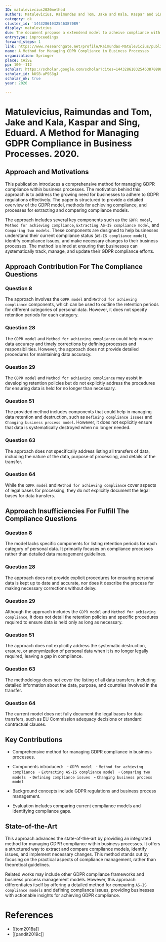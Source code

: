 ```yaml
---
ID: matulevivcius2020method
authors: Matulevicius, Raimundas and Tom, Jake and Kala, Kaspar and Sing, Eduard
category: ok
cluster_id: '14432861032546387089'
display: matulevicius
due: The document propose a extendend model to acheive compliance with GDPR
entrytype: inproceedings
forward_steps: 1
link: https://www.researchgate.net/profile/Raimundas-Matulevicius/publication/343930785_A_Method_for_Managing_GDPR_Compliance_in_Business_Processes/links/605b19a592851cd8ce623228/A-Method-for-Managing-GDPR-Compliance-in-Business-Processes.pdf
name: A Method for Managing GDPR Compliance in Business Processes
organization: Springer
place: CAiSE
pp: 100--112
scholar: https://scholar.google.com/scholar?cites=14432861032546387089&as_sdt=2005&sciodt=0,5&hl=en
scholar_id: kUSB-aPSS8gJ
scholar_ok: true
year: 2020

---
```

# Matulevicius, Raimundas and Tom, Jake and Kala, Kaspar and Sing, Eduard. A Method for Managing GDPR Compliance in Business Processes. 2020.

## Approach and Motivations

This publication introduces a comprehensive method for managing GDPR compliance within business processes. The motivation behind this approach is to address the growing need for businesses to adhere to GDPR regulations effectively. The paper is structured to provide a detailed overview of the GDPR model, methods for achieving compliance, and processes for extracting and comparing compliance models.

The approach includes several key components such as the `GDPR model`, `Method for achieving compliance`, `Extracting AS-IS compliance model`, and `Comparing two models`. These components are designed to help businesses understand their current compliance status (`AS-IS compliance model`), identify compliance issues, and make necessary changes to their business processes. The method is aimed at ensuring that businesses can systematically track, manage, and update their GDPR compliance efforts.

## Approach Contribution For The Compliance Questions

### Question 8

The approach involves the `GDPR model` and `Method for achieving compliance` components, which can be used to outline the retention periods for different categories of personal data. However, it does not specify retention periods for each category.

### Question 28

The `GDPR model` and `Method for achieving compliance` could help ensure data accuracy and timely corrections by defining processes and responsibilities. However, the approach does not provide detailed procedures for maintaining data accuracy.

### Question 29

The `GDPR model` and `Method for achieving compliance` may assist in developing retention policies but do not explicitly address the procedures for ensuring data is held for no longer than necessary.

### Question 51

The provided method includes components that could help in managing data retention and destruction, such as `Defining compliance issues` and `Changing business process model`. However, it does not explicitly ensure that data is systematically destroyed when no longer needed.

### Question 63

The approach does not specifically address listing all transfers of data, including the nature of the data, purpose of processing, and details of the transfer.

### Question 64

While the `GDPR model` and `Method for achieving compliance` cover aspects of legal bases for processing, they do not explicitly document the legal bases for data transfers.

## Approach Insufficiencies For Fulfill The Compliance Questions

### Question 8

The model lacks specific components for listing retention periods for each category of personal data. It primarily focuses on compliance processes rather than detailed data management guidelines.

### Question 28

The approach does not provide explicit procedures for ensuring personal data is kept up to date and accurate, nor does it describe the process for making necessary corrections without delay.

### Question 29

Although the approach includes the `GDPR model` and `Method for achieving compliance`, it does not detail the retention policies and specific procedures required to ensure data is held only as long as necessary.

### Question 51

The approach does not explicitly address the systematic destruction, erasure, or anonymization of personal data when it is no longer legally required, leaving a gap in compliance.

### Question 63

The methodology does not cover the listing of all data transfers, including detailed information about the data, purpose, and countries involved in the transfer.

### Question 64

The current model does not fully document the legal bases for data transfers, such as EU Commission adequacy decisions or standard contractual clauses.

## Key Contributions

- Comprehensive method for managing GDPR compliance in business processes.
- Components introduced:
  - `GDPR model`
  - `Method for achieving compliance`
  - `Extracting AS-IS compliance model`
  - `Comparing two models`
  - `Defining compliance issues`
  - `Changing business process model`

- Background concepts include GDPR regulations and business process management.
- Evaluation includes comparing current compliance models and identifying compliance gaps.

## State-of-the-Art

This approach advances the state-of-the-art by providing an integrated method for managing GDPR compliance within business processes. It offers a structured way to extract and compare compliance models, identify issues, and implement necessary changes. This method stands out by focusing on the practical aspects of compliance management, rather than theoretical guidelines.

Related works may include other GDPR compliance frameworks and business process management models. However, this approach differentiates itself by offering a detailed method for comparing `AS-IS compliance models` and defining compliance issues, providing businesses with actionable insights for achieving GDPR compliance.
# References

- [[tom2018a]]
- [[pandit2019c]]
